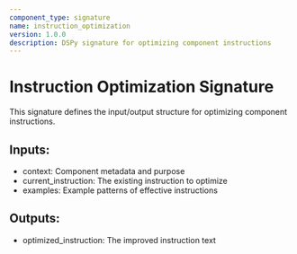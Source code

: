 ```yaml
---
component_type: signature
name: instruction_optimization
version: 1.0.0
description: DSPy signature for optimizing component instructions
---
```


# Instruction Optimization Signature

This signature defines the input/output structure for optimizing component instructions.

## Inputs:
- context: Component metadata and purpose
- current_instruction: The existing instruction to optimize
- examples: Example patterns of effective instructions

## Outputs:
- optimized_instruction: The improved instruction text